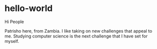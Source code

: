 # hello-world

Hi People

Patrisho here, from Zambia. I like taking on new challenges that appeal to me.
Studying computer science is the next challenge that I have set for myself.

